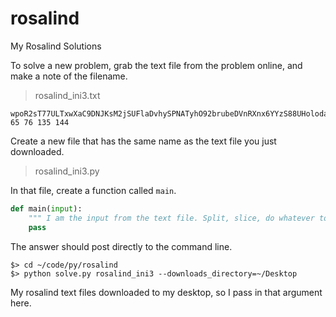 # rosalind
My Rosalind Solutions

To solve a new problem, grab the text file from the problem online, and make a note of the filename.

> rosalind_ini3.txt

```
wpoR2sT77ULTxwXaC9DNJKsM2jSUFlaDvhySPNATyhO92brubeDVnRXnx6YYzS88UHolodactylusbDN4pAeMJiGTF0IWa0u8VSWrBcJXmog5JI0kDVyklRxUxkCZihLQ1aJwqFhemilasiuswhlfQ1AxRYA6H3QNFTcNnNiWfn7cuE.
65 76 135 144
```

Create a new file that has the same name as the text file you just downloaded.

> rosalind_ini3.py

In that file, create a function called `main`.

```py
def main(input):
    """ I am the input from the text file. Split, slice, do whatever to solve the problem. """
    pass
```

The answer should post directly to the command line.

```
$> cd ~/code/py/rosalind
$> python solve.py rosalind_ini3 --downloads_directory=~/Desktop
```

My rosalind text files downloaded to my desktop, so I pass in that argument here.
